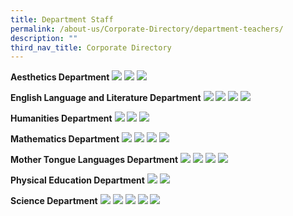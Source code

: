```yaml
---
title: Department Staff
permalink: /about-us/Corporate-Directory/department-teachers/
description: ""
third_nav_title: Corporate Directory
---
```

**Aesthetics Department**
![](/images/1a_Aesthetics.png)
![](/images/1b_Aesthetics.png)
![](/images/1c_Aesthetics.png)

**English Language and Literature Department**
![](/images/2a_English%20Language%20and%20Literature.png)
![](/images/2b_English%20Language%20and%20Literature.png)
![](/images/2c_insert1_English%20Language%20and%20Literature.png)
![](/images/2c_English%20Language%20and%20Literature.png)

**Humanities Department**
![](/images/3a_Humanities.png)
![](/images/3b_Humanities.png)
![](/images/3c_Humanities1.png)

**Mathematics Department**
![](/images/4a_Maths1.png)
![](/images/4b_Maths1.png)
![](/images/4c_Maths1.png)
![](/images/4d_Maths4.png)


**Mother Tongue Languages Department**
![](/images/5a_Mother%20Tongue%20Languages.png)
![](/images/5b_Mother%20Tongue%20Languages1.png)
![](/images/5c_Mother%20Tongue%20Languages.png)
![](/images/5d_Mother%20Tongue%20Languages.png)

**Physical Education Department**
![](/images/6a_PE.png)
![](/images/6b_PE.png)

**Science Department**
![](/images/7a_Science.png)
![](/images/7b_Science2.png)
![](/images/7c_Science.png)
![](/images/7d_Science.png)
![](/images/7e_Science.png)